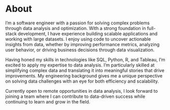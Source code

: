 # About

I’m a software engineer with a passion for solving complex problems through data analysis and optimization.
With a strong foundation in full-stack development, I have experience building scalable applications and working
with large datasets. I enjoy using code to uncover actionable insights from data, whether
by improving performance metrics, analyzing user behavior, or driving business decisions through data visualization.

Having honed my skills in technologies like SQL, Python, R, and Tableau, I’m excited to apply my expertise 
to data analysis. I’m particularly skilled at simplifying complex data and translating it into 
meaningful stories that drive improvements. My engineering background gives me a unique perspective on solving
data challenges with an eye for both efficiency and scalability.

Currently open to remote opportunities in data analysis, I look forward to joining a team where I can contribute
to data-driven success while continuing to learn and grow in the field.
